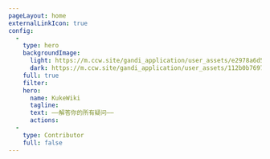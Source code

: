 ```yaml
---
pageLayout: home
externalLinkIcon: true
config:
  -
    type: hero
    backgroundImage:
      light: https://m.ccw.site/gandi_application/user_assets/e2978a6d51d9f4f7448569637310f02c.png
      dark: https://m.ccw.site/gandi_application/user_assets/112b0b7697f2e2387b0c78cad7727b90.png
    full: true
    filter: 
    hero:
      name: KukeWiki
      tagline:
      text: ——解答你的所有疑问——
      actions:
  -
    type: Contributor
    full: false
---
```

